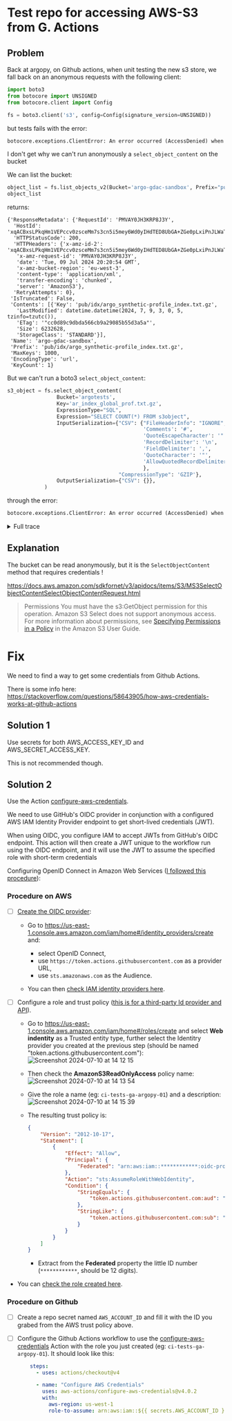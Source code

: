 # Test repo for accessing AWS-S3 from G. Actions

## Problem

Back at argopy, on Github actions, when unit testing the new s3 store, we fall back on an anonymous requests with the following client:

```python
import boto3
from botocore import UNSIGNED
from botocore.client import Config

fs = boto3.client('s3', config=Config(signature_version=UNSIGNED))
```

but tests fails with the error:
```python
botocore.exceptions.ClientError: An error occurred (AccessDenied) when calling the SelectObjectContent operation: Access Denied
```

I don't get why we can't run anonymously a `select_object_content` on the bucket

We can list the bucket:
```python
object_list = fs.list_objects_v2(Bucket='argo-gdac-sandbox', Prefix="pub/idx/argo_synthetic-profile_index.txt.gz")
object_list
```
returns:
```
{'ResponseMetadata': {'RequestId': 'PMVAY0JH3KRP8J3Y',
  'HostId': 'xqACBxsLPkqHm1VEPccv0zsceMm7s3cn5i5mey6Wd0yIHdTED8UbGA+ZGe0pLxiPnJLWaT3goIo=',
  'HTTPStatusCode': 200,
  'HTTPHeaders': {'x-amz-id-2': 'xqACBxsLPkqHm1VEPccv0zsceMm7s3cn5i5mey6Wd0yIHdTED8UbGA+ZGe0pLxiPnJLWaT3goIo=',
   'x-amz-request-id': 'PMVAY0JH3KRP8J3Y',
   'date': 'Tue, 09 Jul 2024 20:20:54 GMT',
   'x-amz-bucket-region': 'eu-west-3',
   'content-type': 'application/xml',
   'transfer-encoding': 'chunked',
   'server': 'AmazonS3'},
  'RetryAttempts': 0},
 'IsTruncated': False,
 'Contents': [{'Key': 'pub/idx/argo_synthetic-profile_index.txt.gz',
   'LastModified': datetime.datetime(2024, 7, 9, 3, 0, 5, tzinfo=tzutc()),
   'ETag': '"cc0d89c9dbda566cb9a29085b55d3a5a"',
   'Size': 6232628,
   'StorageClass': 'STANDARD'}],
 'Name': 'argo-gdac-sandbox',
 'Prefix': 'pub/idx/argo_synthetic-profile_index.txt.gz',
 'MaxKeys': 1000,
 'EncodingType': 'url',
 'KeyCount': 1}
```

But we can't run a boto3 `select_object_content`:

```python
s3_object = fs.select_object_content(
                Bucket='argotests',
                Key='ar_index_global_prof.txt.gz',
                ExpressionType="SQL",
                Expression="SELECT COUNT(*) FROM s3object",
                InputSerialization={"CSV": {"FileHeaderInfo": "IGNORE",
                                            'Comments': '#',
                                            'QuoteEscapeCharacter': '"',
                                            'RecordDelimiter': '\n',
                                            'FieldDelimiter': ',',
                                            'QuoteCharacter': '"',
                                            'AllowQuotedRecordDelimiter': False
                                            },
                                    "CompressionType": 'GZIP'},
                OutputSerialization={"CSV": {}},
            )
```

through the error:
```python
botocore.exceptions.ClientError: An error occurred (AccessDenied) when calling the SelectObjectContent operation: Access Denied
```

<details><summary>Full trace</summary>

```python
---------------------------------------------------------------------------
ClientError                               Traceback (most recent call last)
Cell In[5], line 1
----> 1 s3_object = fs.select_object_content(
      2                 Bucket='argotests',
      3                 Key='ar_index_global_prof.txt.gz',
      4                 ExpressionType="SQL",
      5                 Expression="SELECT COUNT(*) FROM s3object",
      6                 InputSerialization={"CSV": {"FileHeaderInfo": "IGNORE",
      7                                             'Comments': '#',
      8                                             'QuoteEscapeCharacter': '"',
      9                                             'RecordDelimiter': '\n',
     10                                             'FieldDelimiter': ',',
     11                                             'QuoteCharacter': '"',
     12                                             'AllowQuotedRecordDelimiter': False
     13                                             },
     14                                     "CompressionType": 'GZIP'},
     15                 OutputSerialization={"CSV": {}},
     16             )

File ~/miniconda3/envs/argopy-pull326/lib/python3.9/site-packages/botocore/client.py:535, in ClientCreator._create_api_method.<locals>._api_call(self, *args, **kwargs)
    531     raise TypeError(
    532         f"{py_operation_name}() only accepts keyword arguments."
    533     )
    534 # The "self" in this scope is referring to the BaseClient.
--> 535 return self._make_api_call(operation_name, kwargs)

File ~/miniconda3/envs/argopy-pull326/lib/python3.9/site-packages/botocore/client.py:980, in BaseClient._make_api_call(self, operation_name, api_params)
    978     error_code = parsed_response.get("Error", {}).get("Code")
    979     error_class = self.exceptions.from_code(error_code)
--> 980     raise error_class(parsed_response, operation_name)
    981 else:
    982     return parsed_response

ClientError: An error occurred (AccessDenied) when calling the SelectObjectContent operation: Access Denied
```
</details>

## Explanation

The bucket can be read anonymously, but it is the `SelectObjectContent` method that requires credentials !

https://docs.aws.amazon.com/sdkfornet/v3/apidocs/items/S3/MS3SelectObjectContentSelectObjectContentRequest.html

> Permissions
You must have the s3:GetObject permission for this operation. Amazon S3 Select does not support anonymous 
access. For more information about permissions, see [Specifying Permissions in a Policy](https://docs.aws.amazon.com/AmazonS3/latest/dev/using-with-s3-actions.html) in the Amazon S3 User Guide.

# Fix

We need to find a way to get some credentials from Github Actions.

There is some info here:
https://stackoverflow.com/questions/58643905/how-aws-credentials-works-at-github-actions

## Solution 1

Use secrets for both AWS_ACCESS_KEY_ID and AWS_SECRET_ACCESS_KEY.

This is not recommended though.

## Solution 2

Use the Action [configure-aws-credentials](https://github.com/aws-actions/configure-aws-credentials).

We need to use GitHub's OIDC provider in conjunction with a configured AWS IAM Identity Provider endpoint to get short-lived credentials (JWT).

When using OIDC, you configure IAM to accept JWTs from GitHub's OIDC endpoint. This action will then create a JWT unique to the workflow run using the OIDC endpoint, and it will use the JWT to assume the specified role with short-term credentials

Configuring OpenID Connect in Amazon Web Services ([I followed this procedure](https://docs.github.com/en/actions/deployment/security-hardening-your-deployments/configuring-openid-connect-in-amazon-web-services)):

### Procedure on AWS

- [ ] [Create the OIDC provider](https://docs.aws.amazon.com/IAM/latest/UserGuide/id_roles_providers_create_oidc.html#manage-oidc-provider-console):
  - Go to https://us-east-1.console.aws.amazon.com/iam/home#/identity_providers/create and: 
    - select OpenID Connect,
    - use `https://token.actions.githubusercontent.com` as a provider URL,
    - use `sts.amazonaws.com` as the Audience.

  - You can then [check IAM identity providers here](https://us-east-1.console.aws.amazon.com/iam/home#/identity_providers).

- [ ] Configure a role and trust policy ([this is for a third-party Id provider and API](https://docs.aws.amazon.com/IAM/latest/UserGuide/id_roles_create_for-idp.html#roles-creatingrole-identityprovider-api)).

  - Go to https://us-east-1.console.aws.amazon.com/iam/home#/roles/create and select **Web indentity** as a Trusted entity type, further select the Identitry provider you created at the previous step (should be named "token.actions.githubusercontent.com"):
![Screenshot 2024-07-10 at 14 12 15](https://github.com/gmaze/ga_aws_access/assets/1956032/c53650be-6768-48b9-9723-d310bc42ef46)

  - Then check the **AmazonS3ReadOnlyAccess** policy name:
![Screenshot 2024-07-10 at 14 13 54](https://github.com/gmaze/ga_aws_access/assets/1956032/983a8267-9ffa-4fcc-b9b1-09d657a93db4)

  - Give the role a name (eg: `ci-tests-ga-argopy-01`) and a description: 
![Screenshot 2024-07-10 at 14 15 39](https://github.com/gmaze/ga_aws_access/assets/1956032/4ffe7818-5559-4928-be65-5f7015fe62b0)

  - The resulting trust policy is:
    ```json
    {
        "Version": "2012-10-17",
        "Statement": [
            {
                "Effect": "Allow",
                "Principal": {
                    "Federated": "arn:aws:iam::************:oidc-provider/token.actions.githubusercontent.com"
                },
                "Action": "sts:AssumeRoleWithWebIdentity",
                "Condition": {
                    "StringEquals": {
                        "token.actions.githubusercontent.com:aud": "sts.amazonaws.com"
                    },
                    "StringLike": {
                        "token.actions.githubusercontent.com:sub": "repo:euroargodev/argopy:*"
                    }
                }
            }
        ]
    }
    ```

    - Extract from the **Federated** property the little ID number (`************`, should be 12 digits).

- You can [check the role created here](https://us-east-1.console.aws.amazon.com/iam/home#/roles).

### Procedure on Github

- [ ] Create a repo secret named `AWS_ACCOUNT_ID` and fill it with the ID you grabed from the AWS trust policy above.

- [ ] Configure the Github Actions workflow to use the [configure-aws-credentials](https://github.com/aws-actions/configure-aws-credentials) Action with the role you just created (eg: `ci-tests-ga-argopy-01`). It should look like this:
  ```yaml
      steps:
        - uses: actions/checkout@v4
  
        - name: "Configure AWS Credentials"
          uses: aws-actions/configure-aws-credentials@v4.0.2
          with:
            aws-region: us-west-1
            role-to-assume: arn:aws:iam::${{ secrets.AWS_ACCOUNT_ID }}:role/ci-tests-ga-argopy-01
  ```
